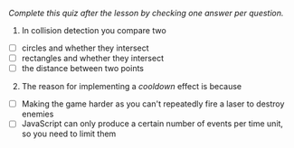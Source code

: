 *Complete this quiz after the lesson by checking one answer per question.*

1. In collision detection you compare two

- [ ] circles and whether they intersect
- [ ] rectangles and whether they intersect
- [ ] the distance between two points

2. The reason for implementing a *cooldown* effect is because

- [ ] Making the game harder as you can't repeatedly fire a laser to destroy enemies
- [ ] JavaScript can only produce a certain number of events per time unit, so you need to limit them